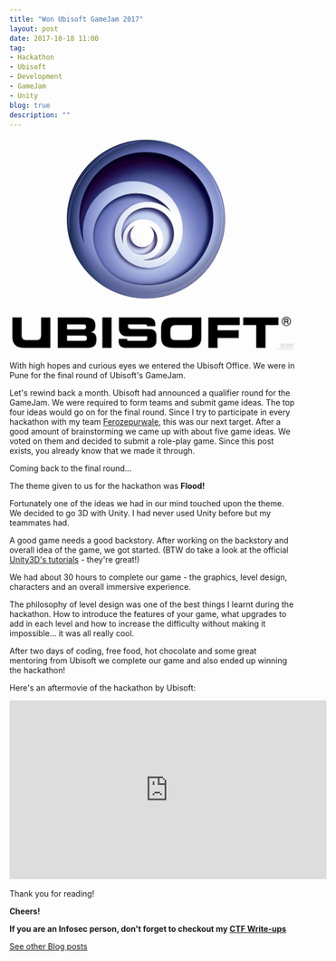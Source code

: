 ```yaml
---
title: "Won Ubisoft GameJam 2017"
layout: post
date: 2017-10-18 11:00
tag:
- Hackathon
- Ubisoft
- Development
- GameJam
- Unity
blog: true
description: ""
---
```


![Ubisoft](/assets/images/ubisoft.jpg)

With high hopes and curious eyes we entered the Ubisoft Office. We were in Pune for the final round of Ubisoft's GameJam.

Let's rewind back a month. Ubisoft had announced a qualifier round for the GameJam. We were required to form teams and submit game ideas. The top four ideas would go on for the final round. Since I try to participate in every hackathon with my team [Ferozepurwale](https://github.com/Ferozepurwale), this was our next target. After a good amount of brainstorming we came up with about five game ideas. We voted on them and decided to submit a role-play game. Since this post exists, you already know that we made it through.


Coming back to the final round...

The theme given to us for the hackathon was **Flood!**

Fortunately one of the ideas we had in our mind touched upon the theme. We decided to go 3D with Unity. I had never used Unity before but my teammates had.

A good game needs a good backstory. After working on the backstory and overall idea of the game, we got started. (BTW do take a look at the official [Unity3D's tutorials](https://unity3d.com/learn/tutorials) - they're great!)

We had about 30 hours to complete our game - the graphics, level design, characters and an overall immersive experience.

The philosophy of level design was one of the best things I learnt during the hackathon. How to introduce the features of your game, what upgrades to add in each level and how to increase the difficulty without making it impossible... it was all really cool.

After two days of coding, free food, hot chocolate and some great mentoring from Ubisoft we complete our game and also ended up winning the hackathon!

Here's an aftermovie of the hackathon by Ubisoft:

<iframe width="560" height="315" src="https://www.youtube.com/embed/cP-jsgug0FU" frameborder="0" gesture="media" allow="encrypted-media" allowfullscreen></iframe>

Thank you for reading!

**Cheers!**

**If you are an Infosec person, don't forget to checkout my [CTF Write-ups](../../writeups)**

[See other Blog posts](../blog)